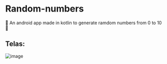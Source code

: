 # Random-numbers
:game_die: An android app made in kotlin to generate ramdom numbers from 0 to 10 :game_die:


## Telas:

![image](https://user-images.githubusercontent.com/54459438/153887499-3f1c8f38-22aa-4f01-836e-b1439f10352f.png)
